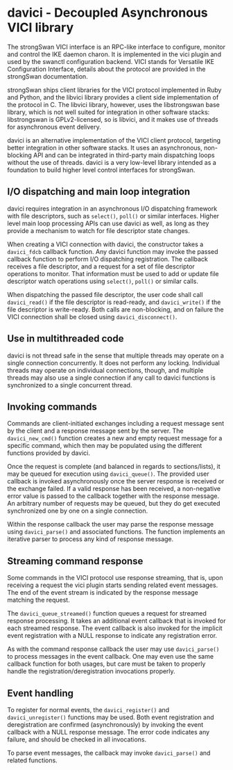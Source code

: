 # davici - Decoupled Asynchronous VICI library #

The strongSwan VICI interface is an RPC-like interface to configure, monitor and
control the IKE daemon charon. It is implemented in the vici plugin and used
by the swanctl configuration backend. VICI stands for Versatile IKE
Configuration Interface, details about the protocol are provided in the
strongSwan documentation.

strongSwan ships client libraries for the VICI protocol implemented in Ruby
and Python, and the libvici library provides a client side implementation
of the protocol in C. The libvici library, however, uses the libstrongswan
base library, which is not well suited for integration in other software
stacks: libstrongswan is GPLv2-licensed, so is libvici, and it makes use of
threads for asynchronous event delivery.

davici is an alternative implementation of the VICI client protocol, targeting
better integration in other software stacks. It uses an asynchronous,
non-blocking API and can be integrated in third-party main dispatching loops
without the use of threads. davici is a very low-level library intended as a
foundation to build higher level control interfaces for strongSwan.

## I/O dispatching and main loop integration ##

davici requires integration in an asynchronous I/O dispatching framework
with file descriptors, such as ``select()``, ``poll()`` or similar interfaces.
Higher level main loop processing APIs can use davici as well, as long as they
provide a mechanism to watch for file descriptor state changes.

When creating a VICI connection with davici, the constructor takes a
``davici_fdcb`` callback function. Any davici function may invoke the passed
callback function to perform I/O dispatching registration. The callback
receives a file descriptor, and a request for a set of file descriptor
operations to monitor. That information must be used to add or update file
descriptor watch operations using ``select()``, ``poll()`` or similar calls.

When dispatching the passed file descriptor, the user code shall call
``davici_read()`` if the file descriptor is read-ready, and ``davici_write()``
if the file descriptor is write-ready. Both calls are non-blocking, and on
failure the VICI connection shall be closed using ``davici_disconnect()``.

## Use in multithreaded code ##

davici is not thread safe in the sense that multiple threads may operate on
a single connection concurrently. It does not perform any locking. Individual
threads may operate on individual connections, though, and multiple threads
may also use a single connection if any call to davici functions is
synchronized to a single concurrent thread.

## Invoking commands ##

Commands are client-initiated exchanges including a request message sent by
the client and a response message sent by the server. The ``davici_new_cmd()``
function creates a new and empty request message for a specific command, which
then may be populated using the different functions provided by davici.

Once the request is complete (and balanced in regards to sections/lists), it may
be queued for execution using ``davici_queue()``. The provided user callback is
invoked asynchronously once the server response is received or the exchange
failed. If a valid response has been received, a non-negative error value is
passed to the callback together with the response message. An arbitrary number
of requests may be queued, but they do get executed synchronized one by one on
a single connection.

Within the response callback the user may parse the response message using
``davici_parse()`` and associated functions. The function implements an
iterative parser to process any kind of response message.

## Streaming command response ##

Some commands in the VICI protocol use response streaming, that is, upon
receiving a request the vici plugin starts sending related event messages.
The end of the event stream is indicated by the response message matching
the request.

The ``davici_queue_streamed()`` function queues a request for streamed response
processing. It takes an additional event callback that is invoked for each
streamed response. The event callback is also invoked for the implicit event
registration with a NULL response to indicate any registration error.

As with the command response callback the user may use ``davici_parse()`` to
process messages in the event callback. One may even use the same callback
function for both usages, but care must be taken to properly handle the
registration/deregistration invocations properly.

## Event handling ##

To register for normal events, the ``davici_register()`` and
``davici_unregister()`` functions may be used. Both event registration and
deregistration are confirmed (asynchronously) by invoking the event callback
with a NULL response message. The error code indicates any failure, and should
be checked in all invocations.

To parse event messages, the callback may invoke ``davici_parse()`` and related
functions.
